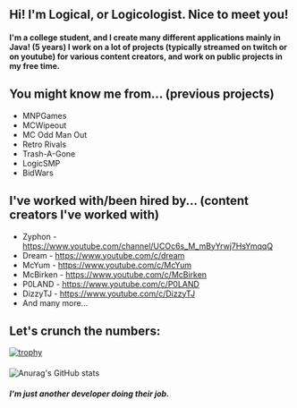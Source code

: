 ## Hi! I'm Logical, or Logicologist. Nice to meet you!

#### I'm a college student, and I create many different applications mainly in Java! (5 years) I work on a lot of projects (typically streamed on twitch or on youtube) for various content creators, and work on public projects in my free time.
####
## You might know me from... (previous projects)
- MNPGames
- MCWipeout
- MC Odd Man Out
- Retro Rivals
- Trash-A-Gone
- LogicSMP
- BidWars
## I've worked with/been hired by... (content creators I've worked with)
- Zyphon - https://www.youtube.com/channel/UCOc6s_M_mByYrwj7HsYmqqQ
- Dream - https://www.youtube.com/c/dream
- McYum - https://www.youtube.com/c/McYum
- McBirken - https://www.youtube.com/c/McBirken
- P0LAND - https://www.youtube.com/c/P0LAND
- DizzyTJ - https://www.youtube.com/c/DizzyTJ
- And many more...
####
## Let's crunch the numbers:
[![trophy](https://github-profile-trophy.vercel.app/?username=logicologistdev&theme=onedark)](https://github.com/ryo-ma/github-profile-trophy)
####
![Anurag's GitHub stats](https://github-readme-stats.vercel.app/api?username=logicologistdev&show_icons=true&theme=midnight-purple)

##### I'm just another developer doing their job.
